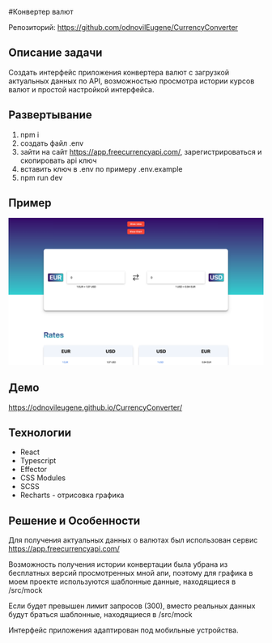 #Конвертер валют

Репозиторий: https://github.com/odnovilEugene/CurrencyConverter

## Описание задачи
Создать интерфейс приложения конвертера валют с загрузкой актуальных данных по API, возможностью просмотра истории курсов валют и простой настройкой интерфейса.

## Развертывание
1. npm i
2. создать файл .env
3. зайти на сайт https://app.freecurrencyapi.com/, зарегистрироваться и скопировать api ключ
4. вставить ключ в .env по примеру .env.example
5. npm run dev


## Пример
![img_1.png](public/screenshot.png)

## Демо
https://odnovileugene.github.io/CurrencyConverter/

## Технологии
- React
- Typescript
- Effector
- CSS Modules
- SCSS
- Recharts - отрисовка графика

## Решение и Особенности
Для получения актуальных данных о валютах был использован сервис https://app.freecurrencyapi.com/

Возможность получения истории конвертации была убрана
из бесплатных версий просмотренных мной апи, поэтому для графика в моем проекте
используются шаблонные данные, находящиеся в /src/mock

Если будет превышен лимит запросов (300), вместо реальных данных будут браться шаблонные, находящиеся в /src/mock

Интерфейс приложения адаптирован под мобильные устройства.
